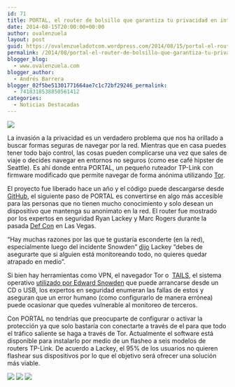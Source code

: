 ```yaml
---
id: 71
title: PORTAL, el router de bolsillo que garantiza tu privacidad en internet
date: 2014-08-15T20:00:00+00:00
author: ovalenzuela
layout: post
guid: https://ovalenzueladotcom.wordpress.com/2014/08/15/portal-el-router-de-bolsillo-que-garantiza-tu-privacidad-en-internet
permalink: /2014/08/portal-el-router-de-bolsillo-que-garantiza-tu-privacidad-en-internet.html
blogger_blog:
  - www.ovalenzuela.com
blogger_author:
  - Andrés Barrera
blogger_02f5be51301771664ae7c1c72bf29246_permalink:
  - 7418318538850561412
categories:
  - Noticias Destacadas
---
```

![](http://static.betazeta.com/www.fayerwayer.com/up/2014/08/tp_link-660x350.jpg)

La invasión a la privacidad es un verdadero problema que nos ha orillado a buscar formas seguras de navegar por la red. Mientras que en casa puedes tener todo bajo control, las cosas pueden complicarse una vez que sales de viaje o decides navegar en entornos no seguros (como ese café hipster de Seattle). Es ahí donde entra PORTAL, un pequeño ruteador TP-Link con firmware modificado que permite navegar de forma anónima utilizando <a href="http://www.betazeta.com/tag/tor/" target="_blank">Tor</a>.

El proyecto fue liberado hace un año y el código puede descargarse desde <a href="https://github.com/grugq/portal" target="_blank">GitHub</a>, el siguiente paso de PORTAL es convertirse en algo más accesible para las personas que no tienen mucho conocimiento y solo desean un dispositivo que mantenga su anonimato en la red. El router fue mostrado por los expertos en seguridad Ryan Lackey y Marc Rogers durante la pasada <a href="http://www.fayerwayer.com/tag/def-con/" target="_blank">Def Con</a> en Las Vegas.

“Hay muchas razones por las que te gustaría esconderte (en la red), especialmente luego del incidente Snowden” <a href="http://arstechnica.com/information-technology/2014/08/a-portable-router-that-conceals-your-internet-traffic/" target="_blank">dijo</a> Lackey “debes de asegurarte que si alguien está monitoreando todo, no quieres quedar atrapado en medio”.

Si bien hay herramientas como VPN, el navegador Tor o  <a href="http://www.fayerwayer.com/2014/07/tor-y-tails-tienen-graves-fallos-de-seguridad/" target="_blank">TAILS</a>, el sistema operativo <a href="http://www.fayerwayer.com/2014/04/edward-snowden-apps-seguras-cifradas/" target="_blank">utilizado por Edward Snowden</a> que puede arrancarse desde un CD o USB, los expertos en seguridad enumeran las fallas de estos y aseguran que un error humano (como configurarlo de manera errónea) puede ocasionar que quedes vulnerable al monitoreo de terceros.

Con PORTAL no tendrías que preocuparte de configurar o activar la protección ya que solo bastaría con conectarte a través de el para que todo el tráfico saliente se haga a través de Tor. Actualmente el software está disponible para instalarlo por medio de un flasheo a seis modelos de routers TP-Link. De acuerdo a Lackey, el 95% de los usuarios no quieren flashear sus dispositivos por lo que el objetivo será ofrecer una solución más viable.

<div>
  <a href="http://feeds.feedburner.com/~ff/fayerwayer?a=PzYHvXESk6E:LW6bFQnZSSM:yIl2AUoC8zA" target="_blank"><img src="http://feeds.feedburner.com/~ff/fayerwayer?d=yIl2AUoC8zA" border="0" /></a> <a href="http://feeds.feedburner.com/~ff/fayerwayer?a=PzYHvXESk6E:LW6bFQnZSSM:F7zBnMyn0Lo" target="_blank"><img src="http://feeds.feedburner.com/~ff/fayerwayer?i=PzYHvXESk6E:LW6bFQnZSSM:F7zBnMyn0Lo" border="0" /></a> <a href="http://feeds.feedburner.com/~ff/fayerwayer?a=PzYHvXESk6E:LW6bFQnZSSM:V_sGLiPBpWU" target="_blank"><img src="http://feeds.feedburner.com/~ff/fayerwayer?i=PzYHvXESk6E:LW6bFQnZSSM:V_sGLiPBpWU" border="0" /></a>
</div>

<img src="http://feeds.feedburner.com/~r/fayerwayer/~4/PzYHvXESk6E" height="1" width="1" />